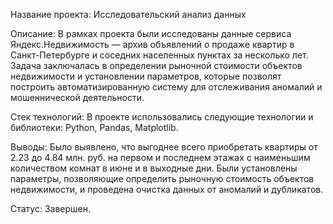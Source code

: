 Название проекта: Исследовательский анализ данных

Описание: В рамках проекта были исследованы данные сервиса Яндекс.Недвижимость — архив объявлений о продаже квартир в Санкт-Петербурге и соседних населенных пунктах за несколько лет. Задача заключалась в определении рыночной стоимости объектов недвижимости и установлении параметров, которые позволят построить автоматизированную систему для отслеживания аномалий и мошеннической деятельности.

Стек технологий: В проекте использовались следующие технологии и библиотеки: Python, Pandas, Matplotlib.

Выводы: Было выявлено, что выгоднее всего приобретать квартиры от 2.23 до 4.84 млн. руб. на первом и последнем этажах с наименьшим количеством комнат в июне и в выходные дни. Были установлены параметры, позволяющие определить рыночную стоимость объектов недвижимости, и проведена очистка данных от аномалий и дубликатов.

Статус: Завершен.
